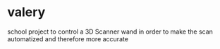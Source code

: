 # valery
school project to control a 3D Scanner wand in order to make the scan automatized and therefore more accurate
